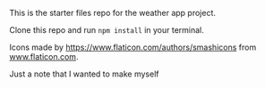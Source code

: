 This is the starter files repo for the weather app project.

Clone this repo and run ```npm install``` in your terminal.

Icons made by https://www.flaticon.com/authors/smashicons from www.flaticon.com.

Just a note that I wanted to make myself